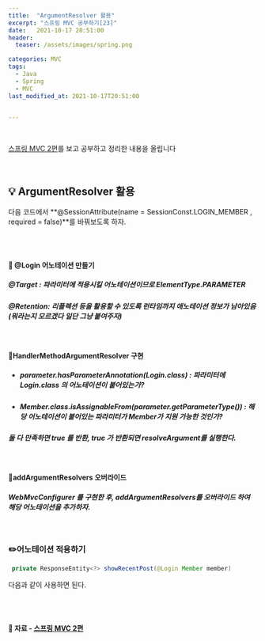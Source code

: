 ```yaml
---
title:  "ArgumentResolver 활용"
excerpt: "스프링 MVC 공부하기[23]"
date:   2021-10-17 20:51:00
header:
  teaser: /assets/images/spring.png

categories: MVC
tags:
  - Java
  - Spring
  - MVC
last_modified_at: 2021-10-17T20:51:00


---
```


<br/>

[스프링 MVC 2편](https://www.inflearn.com/course/%EC%8A%A4%ED%94%84%EB%A7%81-mvc-2/dashboard)를 보고 공부하고 정리한 내용을 올립니다

<br/>

## 💡 ArgumentResolver 활용

<script src="https://gist.github.com/ShinDongHun1/26b68e43f3b5b99e35be393c9a05aa62.js"></script>

다음 코드에서 **@SessionAttribute(name = SessionConst.LOGIN_MEMBER , required = false)**를 바꿔보도록 하자.

<br/>

<br/>

#### 🔎 @Login 어노테이션 만들기

<script src="https://gist.github.com/ShinDongHun1/735005d1d0e72d55fb92700016a40ce0.js"></script>

##### @Target : 파라미터에 적용시킬 어노테이션이므로  ElementType.PARAMETER

##### @Retention: 리플렉션 등을 활용할 수 있도록 런타임까지 애노테이션 정보가 남아있음 (뭐라는지 모르겠다 일단 그냥 붙여주자)

<br/>

#### 🔎HandlerMethodArgumentResolver 구현

<script src="https://gist.github.com/ShinDongHun1/36ce546b3b2f132d77332ccf72fdf1d0.js"></script>

- ##### parameter.hasParameterAnnotation(Login.class) : 파라미터에 Login.class 의 어노테이션이 붙어있는가?

- ##### Member.class.isAssignableFrom(parameter.getParameterType()) : 해당 어노테이션이 붙어있는 파라미터가 Member가 지원 가능한 것인가?

##### 둘 다 만족하면 true 를 반환, true 가 반환되면 resolveArgument를 실행한다.

<br/>

#### 🔎addArgumentResolvers 오버라이드

<script src="https://gist.github.com/ShinDongHun1/aeda216dc1a368fad75b7ea37978e8ed.js"></script>

##### WebMvcConfigurer 를 구현한 후, addArgumentResolvers를 오버라이드 하여 해당 어노테이션을 추가하자.

<br/>

### ✏️어노테이션 적용하기

<script src="https://gist.github.com/ShinDongHun1/c8f1c57f4fa15ade30371adb6d525909.js"></script>

```java
 private ResponseEntity<?> showRecentPost(@Login Member member)  
```

다음과 같이 사용하면 된다.

<br/>

<br/>

#### 🔎 자료 - [스프링 MVC 2편](https://www.inflearn.com/course/%EC%8A%A4%ED%94%84%EB%A7%81-mvc-2/dashboard)

<br/>